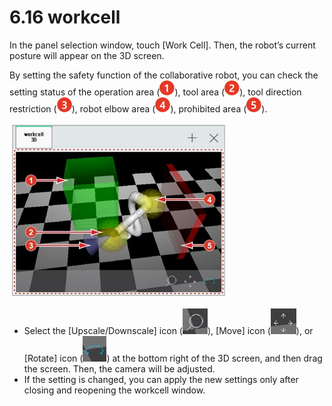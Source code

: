 # 6.16 workcell

In the panel selection window, touch \[Work Cell\]. Then, the robot’s current posture will appear on the 3D screen.

By setting the safety function of the collaborative robot, you can check the setting status of the operation area \(![](../_assets/c1.png)\), tool area \(![](../_assets/c2.png)\), tool direction restriction \(![](../_assets/c3.png)\), robot elbow area \(![](../_assets/c4.png)\), prohibited area \(![](../_assets/c5.png)\).



![Figure 47 Work Cell Monitoring](../_assets/image_430.png)

* Select the \[Upscale/Downscale\] icon \(![](../_assets/wc-zoom.png)\), \[Move\] icon \(![](../_assets/wc-pan.png)\), or \[Rotate\] icon \(![](../_assets/wc-rotate.png)\) at the bottom right of the 3D screen, and then drag the screen. Then, the camera will be adjusted.
* If the setting is changed, you can apply the new settings only after closing and reopening the workcell window.





